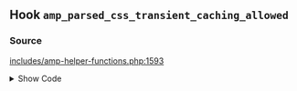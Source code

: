 ## Hook `amp_parsed_css_transient_caching_allowed`

### Source

[includes/amp-helper-functions.php:1593](https://github.com/ampproject/amp-wp/blob/develop/includes/amp-helper-functions.php#L1593)

<details>
<summary>Show Code</summary>

```php
$sanitizers['AMP_Style_Sanitizer']['allow_transient_caching'] = apply_filters( 'amp_parsed_css_transient_caching_allowed', true );
```

</details>
